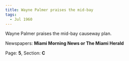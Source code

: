 ```yaml
---  
title: Wayne Palmer praises the mid-bay  
tags:  
  - Jul 1960  
---  
```

  
Wayne Palmer praises the mid-bay causeway plan.  
  
Newspapers: **Miami Morning News or The Miami Herald**  
  
Page: **5**, Section: **C** 
